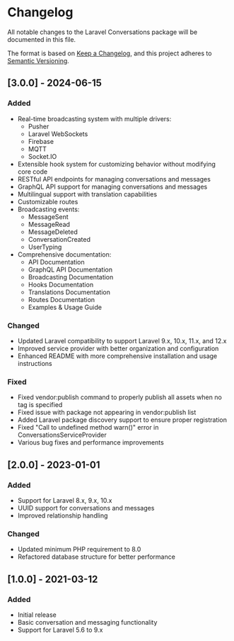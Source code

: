 # Changelog

All notable changes to the Laravel Conversations package will be documented in this file.

The format is based on [Keep a Changelog](https://keepachangelog.com/en/1.0.0/),
and this project adheres to [Semantic Versioning](https://semver.org/spec/v2.0.0.html).

## [3.0.0] - 2024-06-15

### Added
- Real-time broadcasting system with multiple drivers:
  - Pusher
  - Laravel WebSockets
  - Firebase
  - MQTT
  - Socket.IO
- Extensible hook system for customizing behavior without modifying core code
- RESTful API endpoints for managing conversations and messages
- GraphQL API support for managing conversations and messages
- Multilingual support with translation capabilities
- Customizable routes
- Broadcasting events:
  - MessageSent
  - MessageRead
  - MessageDeleted
  - ConversationCreated
  - UserTyping
- Comprehensive documentation:
  - API Documentation
  - GraphQL API Documentation
  - Broadcasting Documentation
  - Hooks Documentation
  - Translations Documentation
  - Routes Documentation
  - Examples & Usage Guide

### Changed
- Updated Laravel compatibility to support Laravel 9.x, 10.x, 11.x, and 12.x
- Improved service provider with better organization and configuration
- Enhanced README with more comprehensive installation and usage instructions

### Fixed
- Fixed vendor:publish command to properly publish all assets when no tag is specified
- Fixed issue with package not appearing in vendor:publish list
- Added Laravel package discovery support to ensure proper registration
- Fixed "Call to undefined method warn()" error in ConversationsServiceProvider
- Various bug fixes and performance improvements

## [2.0.0] - 2023-01-01

### Added
- Support for Laravel 8.x, 9.x, 10.x
- UUID support for conversations and messages
- Improved relationship handling

### Changed
- Updated minimum PHP requirement to 8.0
- Refactored database structure for better performance

## [1.0.0] - 2021-03-12

### Added
- Initial release
- Basic conversation and messaging functionality
- Support for Laravel 5.6 to 9.x
